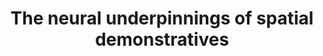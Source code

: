---
title: "The neural underpinnings of spatial demonstratives"
description: "Spatial demonstratives are words like 'this' and 'that' used to direct manipulate people's attentional focus. They are extremely frequent, yet far from simple. Understanding what they refer to requires not only knowing language, but also the context in which they are pronounced.  \n 
As part of my PhD, I ran a naturalistic fMRI study combining synthesized dialogical narratives, fast multiband acquisition, and finite impulse response modeling to understand how the brain makes sense of them.  \n
I found that spatial words engaged dorsal regions of the brain implicated not only in language, but in various aspects of visuospatial cognition, supporting distributed views of language processing.  \n 
This study has been published in *NeuroImage*, and it is available here https://www.sciencedirect.com/science/article/pii/S1053811919307190"
#repo: ""
tags: [ "neuroimaging", "language", "spatial cognition", "research methods"]
weight: 8
draft: false
---